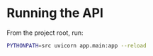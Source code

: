 # Running the API

From the project root, run:

```sh
PYTHONPATH=src uvicorn app.main:app --reload
```
